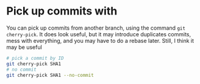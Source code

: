# Pick up commits with

You can pick up commits from another branch, using the command `git cherry-pick`. It does look useful, but it may introduce duplicates commits, mess with everything, and you may have to do a rebase later. Still, I think it may be useful

```bash
# pick a commit by ID
git cherry-pick SHA1
# no commit
git cherry-pick SHA1 --no-commit
```